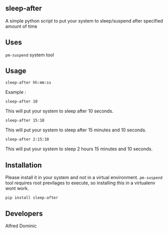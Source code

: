 sleep-after
-----------

A simple python script to put your system to sleep/suspend after
specified amount of time

Uses
----
`pm-suspend` system tool

Usage
-----

`sleep-after hh:mm:ss`


Example :

`sleep-after 10`

This will put your system to sleep after 10 seconds.


`sleep-after 15:10`

This will put your system to sleep after 15 minutes and 10 seconds.


`sleep-after 2:15:10`

This will put your system to sleep 2 hours 15 minutes and 10 seconds.


Installation
------------
Please install it in your system and not in a virtual environment.
`pm-suspend` tool requires root previlages to execute, so installing
this in a virtualenv wont work.

`pip install sleep-after`

Developers
----------
Alfred Dominic

